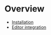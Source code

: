 # Overview

* [Installation](_getting_started/installation/index.md)
* [Editor integration](_getting_started/integration/index.md)



